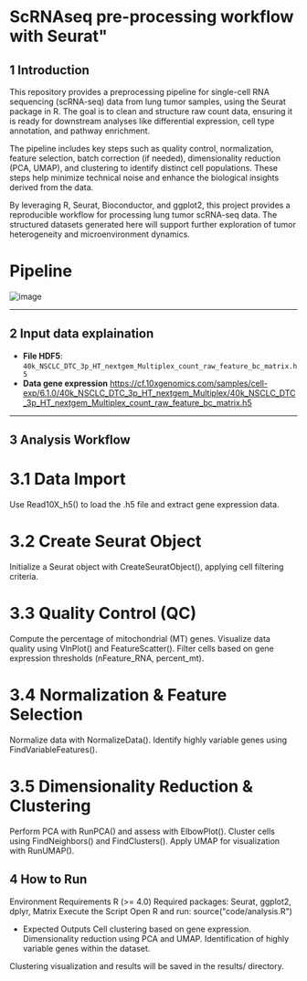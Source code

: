 # ScRNAseq pre-processing workflow with Seurat"

## 1 Introduction 
This repository provides a preprocessing pipeline for single-cell RNA sequencing (scRNA-seq) data from lung tumor samples, using the Seurat package in R. The goal is to clean and structure raw count data, ensuring it is ready for downstream analyses like differential expression, cell type annotation, and pathway enrichment.

The pipeline includes key steps such as quality control, normalization, feature selection, batch correction (if needed), dimensionality reduction (PCA, UMAP), and clustering to identify distinct cell populations. These steps help minimize technical noise and enhance the biological insights derived from the data.

By leveraging R, Seurat, Bioconductor, and ggplot2, this project provides a reproducible workflow for processing lung tumor scRNA-seq data. The structured datasets generated here will support further exploration of tumor heterogeneity and microenvironment dynamics.
# Pipeline 
![image](https://github.com/user-attachments/assets/da082eec-3bc7-4914-a42a-a5351c5d4f56)

---

## 2 Input data explaination
- **File HDF5**: `40k_NSCLC_DTC_3p_HT_nextgem_Multiplex_count_raw_feature_bc_matrix.h5`
- **Data gene expression**
https://cf.10xgenomics.com/samples/cell-exp/6.1.0/40k_NSCLC_DTC_3p_HT_nextgem_Multiplex/40k_NSCLC_DTC_3p_HT_nextgem_Multiplex_count_raw_feature_bc_matrix.h5

---

## 3 Analysis Workflow
# 3.1 Data Import
Use Read10X_h5() to load the .h5 file and extract gene expression data.

# 3.2 Create Seurat Object
Initialize a Seurat object with CreateSeuratObject(), applying cell filtering criteria.

# 3.3 Quality Control (QC)
Compute the percentage of mitochondrial (MT) genes.
Visualize data quality using VlnPlot() and FeatureScatter().
Filter cells based on gene expression thresholds (nFeature_RNA, percent_mt).

# 3.4 Normalization & Feature Selection
Normalize data with NormalizeData().
Identify highly variable genes using FindVariableFeatures().

# 3.5 Dimensionality Reduction & Clustering
Perform PCA with RunPCA() and assess with ElbowPlot().
Cluster cells using FindNeighbors() and FindClusters().
Apply UMAP for visualization with RunUMAP().

## 4 How to Run
Environment Requirements
  R (>= 4.0)
  Required packages: Seurat, ggplot2, dplyr, Matrix
  Execute the Script
Open R and run:
source("code/analysis.R")

- Expected Outputs
    Cell clustering based on gene expression.
    Dimensionality reduction using PCA and UMAP.
    Identification of highly variable genes within the dataset.

Clustering visualization and results will be saved in the results/ directory.
